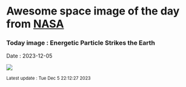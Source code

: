 
# Awesome space image of the day from [NASA](https://api.nasa.gov/)

### Today image : Energetic Particle Strikes the Earth
Date : 2023-12-05

![](https://apod.nasa.gov/apod/image/2312/Exaray_OsakaU_1080.jpg)

<small>Latest update : Tue Dec  5 22:12:27 2023</small>
        